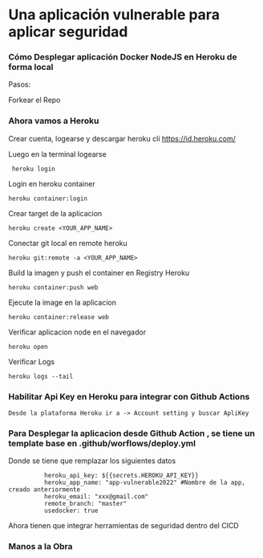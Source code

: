 # Una aplicación vulnerable para aplicar seguridad

### Cómo Desplegar aplicación Docker NodeJS en Heroku de forma local

Pasos:

Forkear el Repo


### Ahora vamos a Heroku

Crear cuenta, logearse y descargar heroku cli  https://id.heroku.com/

Luego en la terminal logearse

```
 heroku login
```
Login en heroku container
```
heroku container:login
```
Crear target de la aplicacion
```
heroku create <YOUR_APP_NAME>
```
Conectar git local en remote heroku 
```
heroku git:remote -a <YOUR_APP_NAME>
```
Build la imagen y push el container en Registry Heroku
```
heroku container:push web
```
Ejecute la image en la aplicacion
```
heroku container:release web
```
Verificar aplicacion node en el navegador
```
heroku open
```
Verificar Logs
```
heroku logs --tail
```

### Habilitar Api Key en Heroku para integrar con Github Actions

```
Desde la plataforma Heroku ir a -> Account setting y buscar ApliKey
```

### Para Desplegar la aplicacion desde Github Action , se tiene un template base en .github/worflows/deploy.yml

Donde se tiene que remplazar los siguientes datos

```
          heroku_api_key: ${{secrets.HEROKU_API_KEY}}
          heroku_app_name: "app-vulnerable2022" #Nombre de la app, creado anteriormente
          heroku_email: "xxx@gmail.com"
          remote_branch: "master"
          usedocker: true
``` 
Ahora tienen que integrar herramientas de seguridad dentro del CICD

### Manos a la Obra

